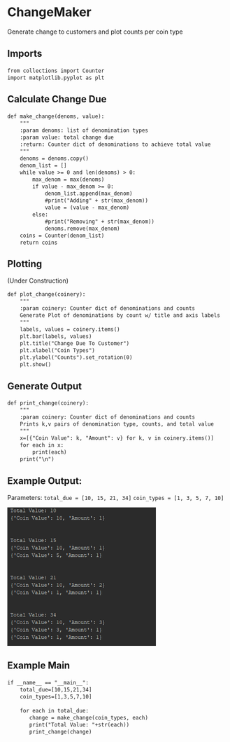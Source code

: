 # ChangeMaker
Generate change to customers and plot counts per coin type

## Imports
```Python3
from collections import Counter
import matplotlib.pyplot as plt
```

## Calculate Change Due
```Python3
def make_change(denoms, value):
    """
    :param denoms: list of denomination types
    :param value: total change due 
    :return: Counter dict of denominations to achieve total value
    """
    denoms = denoms.copy()
    denom_list = []
    while value >= 0 and len(denoms) > 0:
        max_denom = max(denoms)
        if value - max_denom >= 0:
            denom_list.append(max_denom)
            #print("Adding" + str(max_denom))
            value = (value - max_denom)
        else:
            #print("Removing" + str(max_denom))
            denoms.remove(max_denom)
    coins = Counter(denom_list)
    return coins
```
## Plotting    
(Under Construction)
```Python3
def plot_change(coinery):
    """
    :param coinery: Counter dict of denominations and counts
    Generate Plot of denominations by count w/ title and axis labels
    """
    labels, values = coinery.items()
    plt.bar(labels, values)
    plt.title("Change Due To Customer")
    plt.xlabel("Coin Types")
    plt.ylabel("Counts").set_rotation(0)
    plt.show()
```

## Generate Output
```Python3
def print_change(coinery):
    """
    :param coinery: Counter dict of denominations and counts
    Prints k,v pairs of denomination type, counts, and total value
    """
    x=[{"Coin Value": k, "Amount": v} for k, v in coinery.items()]
    for each in x:
        print(each)
    print("\n")
```
## Example Output:    
Parameters: 
    `total_due = [10, 15, 21, 34]`
    `coin_types = [1, 3, 5, 7, 10]`
    
<img src="https://github.com/ajh1143/ChangeMaker/blob/master/Images/coins.png" class="inline"/><br>

## Example Main
```Python3
if __name__ == "__main__":
    total_due=[10,15,21,34]
    coin_types=[1,3,5,7,10]
    
    for each in total_due:
       change = make_change(coin_types, each)
       print("Total Value: "+str(each))
       print_change(change)
```
